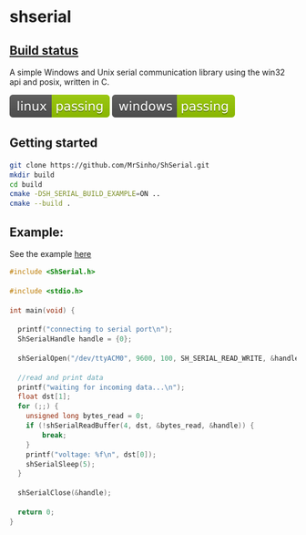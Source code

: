 # shserial

## [Build status](https://github.com/MrSinho/PlyImporter/.ShCI)

A simple Windows and Unix serial communication library using the win32 api and posix, written in C.

[![linux_badge](.ShCI/linux-status.svg)](https://github.com/MrSinho/ShSerial/tree/main/.ShCI/linux-log.md)
[![windows_badge](.ShCI/windows-status.svg)](https://github.com/MrSinho/ShSerial/tree/main/.ShCI/windows-log.md)

## Getting started

```bash
git clone https://github.com/MrSinho/ShSerial.git
mkdir build 
cd build
cmake -DSH_SERIAL_BUILD_EXAMPLE=ON ..
cmake --build .
```

## Example:

See the example [here](ShSerialExample/src/ShSerialExample.c)

```c
#include <ShSerial.h>

#include <stdio.h>

int main(void) {

  printf("connecting to serial port\n");
  ShSerialHandle handle = {0};

  shSerialOpen("/dev/ttyACM0", 9600, 100, SH_SERIAL_READ_WRITE, &handle);

  //read and print data
  printf("waiting for incoming data...\n");
  float dst[1];
  for (;;) {
    unsigned long bytes_read = 0;
    if (!shSerialReadBuffer(4, dst, &bytes_read, &handle)) { 
    	break; 
    }
    printf("voltage: %f\n", dst[0]);
    shSerialSleep(5);
  }
  
  shSerialClose(&handle);

  return 0;
}
```
